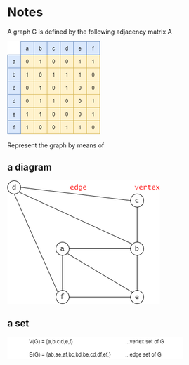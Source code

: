 # Notes

A graph G is defined by the following adjacency matrix A

![](img/graph01.png)

Represent the graph by means of 

## a diagram

![](img/graph02.png)

## a set

![](img/graph03.png)
